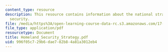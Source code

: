 ```yaml
---
content_type: resource
description: This resource contains information about the national strategy for homeland
  security.
file: /media/https%3A/open-learning-course-data-rc.s3.amazonaws.com/17-471-american-national-security-policy-fall-2002/996f05c729b6dae782b84a81a3012eb4_Homeland_Security_Strategy.pdf
file_type: application/pdf
resourcetype: Document
title: Homeland_Security_Strategy.pdf
uid: 996f05c7-29b6-dae7-82b8-4a81a3012eb4
---
```

